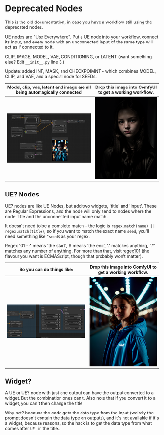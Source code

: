 
# Deprecated Nodes

This is the old documentation, in case you have a workflow still using the deprecated nodes. 


UE nodes are "Use Everywhere". Put a UE node into your workflow, connect its input, and every node with an unconnected input of the same type will act as if connected to it. 

CLIP, IMAGE, MODEL, VAE, CONDITIONING, or LATENT (want something else? Edit `__init__.py` line 3.)

Update: added INT, MASK, and CHECKPOIMNT - which combines MODEL, CLIP, and VAE, and a special node for SEEDs.

| Model, clip, vae, latent and image are all being automagically connected. | Drop this image into ComfyUI to get a working workflow. |
|-|-|
|![workflow](./workflow.png)|![portrait](./portrait.png)|

## UE? Nodes

UE? nodes are like UE Nodes, but add two widgets, 'title' and 'input'. These are Regular Expressions, and the node will only send to nodes where the node Title and the unconnected input name match. 

It doesn't need to be a complete match - the logic is `regex.match(name) || regex.match(title)`, so if you want to match the exact name `seed`, you'll need something like `^seed$` as your regex.

Regex 101 - ^ means 'the start', $ means 'the end', '.' matches anything, '.*' matches any number of anything. For more than that, visit [regex101](https://regex101.com/) (the flavour you want is ECMAScript, though that probably won't matter).

| So you can do things like: | Drop this image into ComfyUI to get a working workflow. |
|-|-|
|![this](./UEQ.png)|![drop](./UEQportrait.png)|

## Widget?

A UE or UE? node with just one output can have the output converted to a widget. But the combination ones can't. Also note that if you convert it to a widget, you can't then change the title

Why not? because the code gets the data type from the input (weirdly the prompt doesn't contain the data type on outputs), and it's not available if it's a widget, because reasons, so the hack is to get the data type from what comes after `UE ` in the title...
